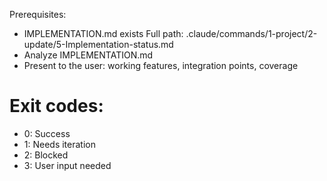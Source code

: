 Prerequisites:
- IMPLEMENTATION.md exists
Full path: .claude/commands/1-project/2-update/5-Implementation-status.md
- Analyze IMPLEMENTATION.md
- Present to the user: working features, integration points, coverage

# Exit codes:
- 0: Success
- 1: Needs iteration
- 2: Blocked
- 3: User input needed